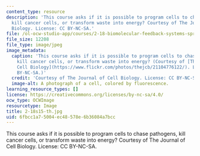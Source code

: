 ```yaml
---
content_type: resource
description: 'This course asks if it is possible to program cells to chase pathogens,
  kill cancer cells, or transform waste into energy? Courtesy of The Journal of Cell
  Biology. License: CC BY-NC-SA.'
file: /ol-ocw-studio-app/courses/2-18-biomolecular-feedback-systems-spring-2015/6fbcc1a75004ec48578e6b36084a7bcc_2-18s15-th.jpg
file_size: 12208
file_type: image/jpeg
image_metadata:
  caption: 'This course asks if it is possible to program cells to chase pathogens,
    kill cancer cells, or transform waste into energy? (Courtesy of [The Journal of
    Cell Biology](https://www.flickr.com/photos/thejcb/21104776122/). License: CC
    BY-NC-SA.)'
  credit: 'Courtesy of The Journal of Cell Biology. License: CC BY-NC-SA.'
  image-alt: A photograph of a cell, colored by fluorescence.
learning_resource_types: []
license: https://creativecommons.org/licenses/by-nc-sa/4.0/
ocw_type: OCWImage
resourcetype: Image
title: 2-18s15-th.jpg
uid: 6fbcc1a7-5004-ec48-578e-6b36084a7bcc
---
```

This course asks if it is possible to program cells to chase pathogens, kill cancer cells, or transform waste into energy? Courtesy of The Journal of Cell Biology. License: CC BY-NC-SA.
